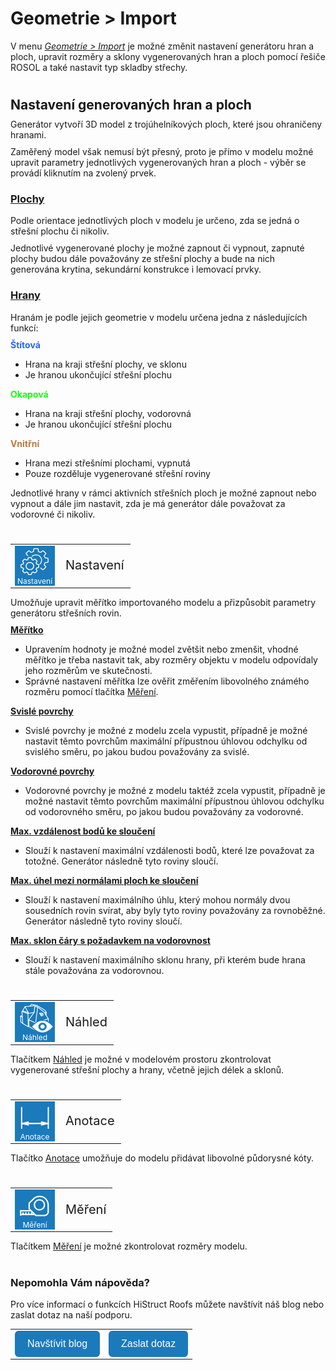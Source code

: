 # Geometrie > Import
V menu <u><i>Geometrie > Import</i></u> je možné změnit nastavení generátoru hran a ploch, upravit rozměry a sklony vygenerovaných hran a ploch pomocí řešiče ROSOL a také nastavit typ skladby střechy.

#
## Nastavení generovaných hran a ploch
Generátor vytvoří 3D model z trojúhelníkových ploch, které jsou ohraničeny hranami. 

Zaměřený model však nemusí být přesný, proto je přímo v modelu možné upravit parametry jednotlivých vygenerovaných hran a ploch - výběr se provádí kliknutím na zvolený prvek.

### <u>Plochy</u>
Podle orientace jednotlivých ploch v modelu je určeno, zda se jedná o střešní plochu či nikoliv.

Jednotlivé vygenerované plochy je možné zapnout či vypnout, zapnuté plochy budou dále považovány ze střešní plochy a bude na nich generována krytina, sekundární konstrukce i lemovací prvky.

### <u>Hrany</u>
Hranám je podle jejich geometrie v modelu určena jedna z následujících funkcí:

<span style="color: rgba(40,100,255,255);">
<b>Štítová</b>
</span>

* Hrana na kraji střešní plochy, ve sklonu
* Je hranou ukončující střešní plochu

<span style="color: rgba(20,255,20,255);">
<b>Okapová</b>
</span>

* Hrana na kraji střešní plochy, vodorovná
* Je hranou ukončující střešní plochu

<span style="color: rgba(187,120,62,255);">
<b>Vnitřní</b>
</span>

* Hrana mezi střešními plochami, vypnutá
* Pouze rozděluje vygenerované střešní roviny

Jednotlivé hrany v rámci aktivních střešních ploch je možné zapnout nebo vypnout a dále jim nastavit, zda je má generátor dále považovat za vodorovné či nikoliv.

#
<style>
h2{
  border-bottom: none;
  margin-top: 10px;
  margin-bottom: 0px;
}
p{
  border-bottom: none;
  margin-top: 10px;
  margin-bottom: 10px;
}
</style>
<table>
  <tr>
    <td>
      <div style="position: relative; width: 64px; height: 64px;">
        <img src="img/MainSettings64x64.png" alt="MainSettings64x64.png" width="64" height="64">
      <div style="position: absolute; bottom: 0; width: 100%; background: none; color: white; font-size: 12px; text-align: center;">
      Nastavení
      </div>
      </div>
    </td>
    <td style="vertical-align: middle; font-size: 20px;">
      Nastavení
    </td>
  </tr>
</table>

Umožňuje upravit měřítko importovaného modelu a přizpůsobit parametry generátoru střešních rovin.

<b><u>Měřítko</u></b>

* Upravením hodnoty je možné model zvětšit nebo zmenšit, vhodné měřítko je třeba nastavit tak, aby rozměry objektu v modelu odpovídaly jeho rozměrům ve skutečnosti.
* Správné nastavení měřítka lze ověřit změřením libovolného známého rozměru pomocí tlačítka <u>Měření</u>.

<b><u>Svislé povrchy</u></b>

* Svislé povrchy je možné z modelu zcela vypustit, případně je možné nastavit těmto povrchům maximální přípustnou úhlovou odchylku od svislého směru, po jakou budou považovány za svislé.

<b><u>Vodorovné povrchy</u></b>

* Vodorovné povrchy je možné z modelu taktéž zcela vypustit, případně je možné nastavit těmto povrchům maximální přípustnou úhlovou odchylku od vodorovného směru, po jakou budou považovány za vodorovné.

<b><u>Max. vzdálenost bodů ke sloučení</u></b>

* Slouží k nastavení maximální vzdálenosti bodů, které lze považovat za totožné. Generátor následně tyto roviny sloučí.

<b><u>Max. úhel mezi normálami ploch ke sloučení</u></b>

* Slouží k nastavení maximálního úhlu, který mohou normály dvou sousedních rovin svírat, aby byly tyto roviny považovány za rovnoběžné. Generátor následně tyto roviny sloučí.

<b><u>Max. sklon čáry s požadavkem na vodorovnost</u></b>

* Slouží k nastavení maximálního sklonu hrany, při kterém bude hrana stále považována za vodorovnou.

#
<table>
  <tr>
    <td>
      <div style="position: relative; width: 64px; height: 64px;">
        <img src="img/PreviewGeometry64x64.png" alt="PreviewGeometry64x64.png" width="64" height="64">
      <div style="position: absolute; bottom: 0; width: 100%; background: none; color: white; font-size: 12px; text-align: center;">
      Náhled
      </div>
      </div>
    </td>
    <td style="vertical-align: middle; font-size: 20px;">
      Náhled
    </td>
  </tr>
</table>

Tlačítkem <u>Náhled</u> je možné v modelovém prostoru zkontrolovat vygenerované střešní plochy a hrany, včetně jejich délek a sklonů.

#
<table>
  <tr>
    <td>
      <div style="position: relative; width: 64px; height: 64px;">
        <img src="img/DimensionLinearIcon64x64.png" alt="DimensionLinearIcon64x64.png" width="64" height="64">
      <div style="position: absolute; bottom: 0; width: 100%; background: none; color: white; font-size: 12px; text-align: center;">
      Anotace
      </div>
      </div>
    </td>
    <td style="vertical-align: middle; font-size: 20px;">
      Anotace
    </td>
  </tr>
</table>

Tlačítko <u>Anotace</u> umožňuje do modelu přidávat libovolné půdorysné kóty.

#
<table>
  <tr>
    <td>
      <div style="position: relative; width: 64px; height: 64px;">
        <img src="img/TapeMeasureIcon64x64.png" alt="TapeMeasureIcon64x64.png" width="64" height="64">
      <div style="position: absolute; bottom: 0; width: 100%; background: none; color: white; font-size: 12px; text-align: center;">
      Měření
      </div>
      </div>
    </td>
    <td style="vertical-align: middle; font-size: 20px;">
      Měření
    </td>
  </tr>
</table>

Tlačítkem <u>Měření</u> je možné zkontrolovat rozměry modelu.

#

<style>
    .btn {
      margin-top: 0px;
      padding: 12px 20px;
      background-color: rgb(27,122,187);
      color: white;
      border: none;
      border-radius: 6px;
      cursor: pointer;
      font-size: 16px;
    }
    .btn:hover {
      background-color: rgb(20,90,140);
</style>

### Nepomohla Vám nápověda?
Pro více informací o funkcích HiStruct Roofs můžete navštívit náš blog nebo zaslat dotaz na naší podporu. 
<table>
  <tr>
    <td>
      <a href="https://docs.histruct.com/cs/"> 
        <button class="btn">
        Navštívit blog
        </button>
      </a>
    </td>
    <td>
      <a href="mailto:support@histruct.com?subject=Dotaz na Support HiStruct">
         <button class="btn">
         Zaslat dotaz
         </button>
      </a>
    </td>
  </tr>
</table>